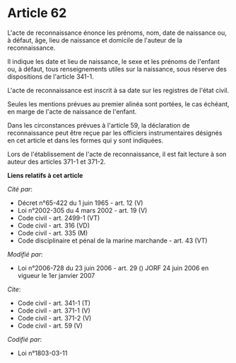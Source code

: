 # Article 62

L'acte de reconnaissance énonce les prénoms, nom, date de naissance ou, à défaut, âge, lieu de naissance et domicile de
l'auteur de la reconnaissance. 

Il indique les date et lieu de naissance, le sexe et les prénoms de l'enfant ou, à défaut, tous renseignements utiles sur la
naissance, sous réserve des dispositions de l'article 341-1.

L'acte de reconnaissance est inscrit à sa date sur les registres de l'état civil. 

Seules les mentions prévues au premier alinéa sont portées, le cas échéant, en marge de l'acte de naissance de l'enfant. 

Dans les circonstances prévues à l'article 59, la déclaration de reconnaissance peut être reçue par les officiers
instrumentaires désignés en cet article et dans les formes qui y sont indiquées. 

Lors de l'établissement de l'acte de reconnaissance, il est fait lecture à son auteur des articles 371-1 et 371-2.

**Liens relatifs à cet article**

_Cité par_:

  - Décret n°65-422 du 1 juin 1965 - art. 12 (V)
  - Loi n°2002-305 du 4 mars 2002 - art. 19 (V)
  - Code civil - art. 2499-1 (VT)
  - Code civil - art. 316 (VD)
  - Code civil - art. 335 (M)
  - Code disciplinaire et pénal de la marine marchande - art. 43 (VT)

_Modifié par_:

  - Loi n°2006-728 du 23 juin 2006 - art. 29 () JORF 24 juin 2006 en vigueur le 1er janvier 2007

_Cite_:

  - Code civil - art. 341-1 (T)
  - Code civil - art. 371-1 (V)
  - Code civil - art. 371-2 (V)
  - Code civil - art. 59 (V)

_Codifié par_:

  - Loi n°1803-03-11
